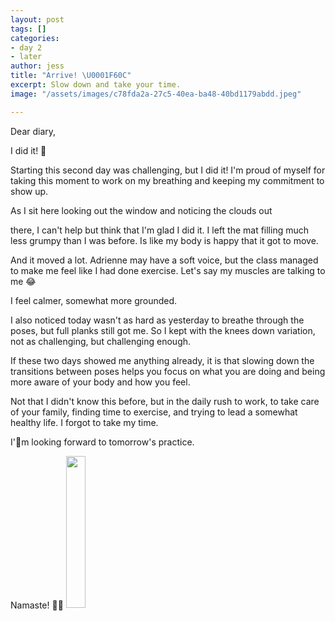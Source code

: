 ```yaml
---
layout: post
tags: []
categories:
- day 2
- later
author: jess
title: "Arrive! \U0001F60C"
excerpt: Slow down and take your time.
image: "/assets/images/c78fda2a-27c5-40ea-ba48-40bd1179abdd.jpeg"

---
```


Dear diary,

I did it! 🎉

Starting this second day was challenging, but I did it! I'm proud of myself for taking this moment to work on my breathing and keeping my commitment to show up.

As I sit here looking out the window and noticing the clouds out

there, I can't help but think that I'm glad I did it. I left the mat filling much less grumpy than I was before. Is like my body is happy that it got to move.

And it moved a lot. Adrienne may have a soft voice, but the class managed to make me feel like I had done exercise. Let's say my muscles are talking to me 😂

I feel calmer, somewhat more grounded.

I also noticed today wasn't as hard as yesterday to breathe through the poses, but full planks still got me. So I kept with the knees down variation, not as challenging, but challenging enough.

If these two days showed me anything already, it is that slowing down the transitions between poses helps you focus on what you are doing and being more aware of your body and how you feel.

Not that I didn't know this before, but in the daily rush to work, to take care of your family, finding time to exercise, and trying to lead a somewhat healthy life. I forgot to take my time.

I'm looking forward to tomorrow's practice.

Namaste! 🧘‍♀️ <img width="25%" height="25%" src="{{site.url}}{{site.baseurl}}/assets/images/jess-signature.gif">